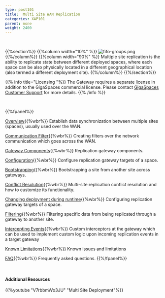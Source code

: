 ```yaml
---
type: post101
title:  Multi Site WAN Replication
categories: XAP101
parent: none
weight: 2400
---
```




<br>

{{%section%}}
{{%column width="10%" %}}
![fifo-groups.png](/attachment_files/subject/multisite.png)
{{%/column%}}
{{%column width="90%" %}}
Multiple site replication is the ability to replicate state between different deployed spaces, where each space can be also physically located in a different geographical location (also termed a different deployment site).
{{%/column%}}
{{%/section%}}

{{% info title="Licensing "%}}
The Gateway requires a separate license in addition to the GigaSpaces commercial license. Please contact [GigaSpaces Customer Support](http://www.gigaspaces.com/content/customer-support-services) for more details.
{{% /info %}}


<br>

{{%fpanel%}}

[Overview](./multi-site-replication-over-the-wan.html){{%wbr%}}
Establish data synchronization between multiple sites (spaces), usually used over the WAN.

[Communication Filter](./communication-filter-over-the-wan.html){{%wbr%}}
Creating filters over the network communication which goes across the WAN.

[Gateway Components](./replication-gateway-components.html){{%wbr%}}
Replication gateway components.

[Configuration](./configuring-space-gateway-targets.html){{%wbr%}}
Configure replication gateway targets of a space.

[Bootstrapping](./replication-gateway-bootstrapping-process.html){{%wbr%}}
Bootstrapping a site from another site across gateways.

[Conflict Resolution](./multi-site-conflict-resolution.html){{%wbr%}}
Multi-site replication conflict resolution and how to customize its functionality.

[Changing deployment during runtime](./changing-multi-site-deployment-during-runtime.html){{%wbr%}}
Configuring replication gateway targets of a space.

[Filtering](./replication-gateway-filtering.html){{%wbr%}}
Filtering specific data from being replicated through a gateway to another site.

[Intercepting Events](./intercepting-replication-events-at-the-gateway.html){{%wbr%}}
Custom interceptors at the gateway which can be used to implement custom logic upon incoming replication events in a target gateway

[Known Limitations](./multi-site-replication-limitations.html){{%wbr%}}
Known issues and limitations

[FAQ](/faq/multi-site-replication-over-the-wan-faq.html){{%wbr%}}
Frequently asked questions.
{{%/fpanel%}}

<br>

#### Additional Resources
{{%youtube "V7rbbmWo3JU"  "Multi Site Deployment"%}}








